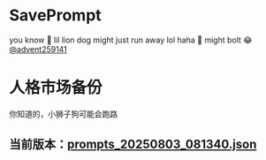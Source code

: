# SavePrompt
you know 🫠 lil lion dog might just run away lol
haha 🐶 might bolt 😂 [@advent259141](https://github.com/advent259141)

# 人格市场备份
你知道的，小狮子狗可能会跑路

## 当前版本：[prompts_20250803_081340.json](https://github.com/Larch-C/SavePrompt/blob/main/prompts_20250803_081340.json)
